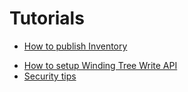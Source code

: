 # Tutorials

- [How to publish Inventory](tutorials/how-to-publish-inventory.md)
<!--- [How to retrieve My Inventory]()-->
- [How to setup Winding Tree Write API](tutorials/how-to-setup-write-api.md)
- [Security tips](security-tips)

<!--
- How do I generate eth wallet and buy ETH = $1
- How to build a Hotel Booking Page
- How to integrate property management software to publish inventory
- How to propose a change to the API Specification
- How to implement client
    - mock and greenkeeper on
- How to implement server endpoint based on the API Specification
-->
